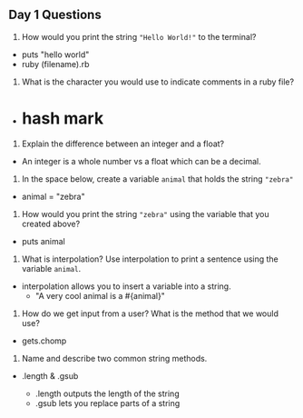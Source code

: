 ## Day 1 Questions

1. How would you print the string `"Hello World!"` to the terminal?

  - puts "hello world"
  - ruby (filename).rb

1. What is the character you would use to indicate comments in a ruby file?

  - # hash mark

1. Explain the difference between an integer and a float?

  - An integer is a whole number vs a float which can be a decimal.

1. In the space below, create a variable `animal` that holds the string `"zebra"`

  - animal = "zebra"

1. How would you print the string `"zebra"` using the variable that you created above?

  - puts animal

1. What is interpolation? Use interpolation to print a sentence using the variable `animal`.

  - interpolation allows you to insert a variable into a string.
    - "A very cool animal is a #{animal}"

1. How do we get input from a user? What is the method that we would use?

  - gets.chomp

1. Name and describe two common string methods.

  - .length & .gsub

    - .length outputs the length of the string
    - .gsub lets you replace parts of a string
